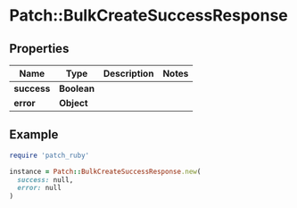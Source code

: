 # Patch::BulkCreateSuccessResponse

## Properties

| Name | Type | Description | Notes |
| ---- | ---- | ----------- | ----- |
| **success** | **Boolean** |  |  |
| **error** | **Object** |  |  |

## Example

```ruby
require 'patch_ruby'

instance = Patch::BulkCreateSuccessResponse.new(
  success: null,
  error: null
)
```

